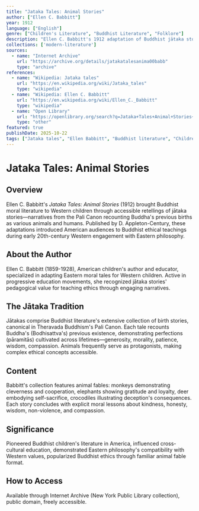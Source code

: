 ```yaml
---
title: "Jataka Tales: Animal Stories"
author: ["Ellen C. Babbitt"]
year: 1912
language: ["English"]
genre: ["Children's Literature", "Buddhist Literature", "Folklore"]
description: "Ellen C. Babbitt's 1912 adaptation of Buddhist jātaka stories for Western children draws from Pali Canon narratives of Buddha's previous births, retelling moral fables featuring animals."
collections: ['modern-literature']
sources:
  - name: "Internet Archive"
    url: "https://archive.org/details/jatakatalesanima00babb"
    type: "archive"
references:
  - name: "Wikipedia: Jataka tales"
    url: "https://en.wikipedia.org/wiki/Jataka_tales"
    type: "wikipedia"
  - name: "Wikipedia: Ellen C. Babbitt"
    url: "https://en.wikipedia.org/wiki/Ellen_C._Babbitt"
    type: "wikipedia"
  - name: "Open Library"
    url: "https://openlibrary.org/search?q=Jataka+Tales+Animal+Stories+Babbitt&mode=everything"
    type: "other"
featured: true
publishDate: 2025-10-22
tags: ["Jataka tales", "Ellen Babbitt", "Buddhist literature", "Children's literature", "Animal fables", "Moral stories", "Buddhist ethics", "Pali Canon", "Cross-cultural education", "American Buddhism", "Early 20th century", "Folklore", "Buddha", "Previous births"]
---
```


# Jataka Tales: Animal Stories

## Overview

Ellen C. Babbitt's *Jataka Tales: Animal Stories* (1912) brought Buddhist moral literature to Western children through accessible retellings of jātaka stories—narratives from the Pali Canon recounting Buddha's previous births as various animals and humans. Published by D. Appleton-Century, these adaptations introduced American audiences to Buddhist ethical teachings during early 20th-century Western engagement with Eastern philosophy.

## About the Author

Ellen C. Babbitt (1859-1928), American children's author and educator, specialized in adapting Eastern moral tales for Western children. Active in progressive education movements, she recognized jātaka stories' pedagogical value for teaching ethics through engaging narratives.

## The Jātaka Tradition

Jātakas comprise Buddhist literature's extensive collection of birth stories, canonical in Theravada Buddhism's Pali Canon. Each tale recounts Buddha's (Bodhisattva's) previous existence, demonstrating perfections (pāramitās) cultivated across lifetimes—generosity, morality, patience, wisdom, compassion. Animals frequently serve as protagonists, making complex ethical concepts accessible.

## Content

Babbitt's collection features animal fables: monkeys demonstrating cleverness and cooperation, elephants showing gratitude and loyalty, deer embodying self-sacrifice, crocodiles illustrating deception's consequences. Each story concludes with explicit moral lessons about kindness, honesty, wisdom, non-violence, and compassion.

## Significance

Pioneered Buddhist children's literature in America, influenced cross-cultural education, demonstrated Eastern philosophy's compatibility with Western values, popularized Buddhist ethics through familiar animal fable format.

## How to Access

Available through Internet Archive (New York Public Library collection), public domain, freely accessible.

